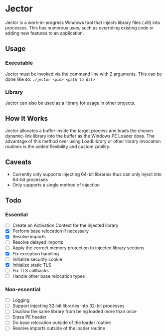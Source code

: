 # Jector

Jector is a work-in-progress Windows tool that injects library files (.dll) into processes. This has numerous uses, such as overriding existing code or adding new features to an application.

## Usage
### Executable
Jector must be invoked via the command line with 2 arguments. This can be done like so: `./jector <pid> <path to dll>`

### Library
Jector can also be used as a library for usage in other projects.

## How It Works
Jector allocates a buffer inside the target process and loads the chosen dynamic-link library into the buffer as the Windows PE Loader does. The advantage of this method over using LoadLibrary or other library invocation routines is the added flexibility and customizability.

## Caveats
- Currently only supports injecting 64-bit libraries thus can only inject into 64-bit processes
- Only supports a single method of injection

## Todo
### Essential
- [ ] Create an Activation Context for the injected library
- [x] Perform base relocation if necessary
- [x] Resolve imports
- [ ] Resolve delayed imports
- [ ] Apply the correct memory protection to injected library sections
- [x] Fix exception handling
- [ ] Initialize security cookie
- [x] Initialize static TLS
- [ ] Fix TLS callbacks
- [ ] Handle other base relocation types
### Non-essential
- [ ] Logging
- [ ] Support injecting 32-bit libraries into 32-bit processes
- [ ] Disallow the same library from being loaded more than once
- [ ] Erase PE header
- [ ] Do base relocation outside of the loader routine
- [ ] Resolve imports outside of the loader routine
